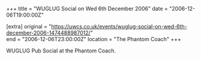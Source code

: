 +++
title = "WUGLUG Social on Wed 6th December 2006"
date = "2006-12-06T19:00:00Z"

[extra]
original = "https://uwcs.co.uk/events/wuglug-social-on-wed-6th-december-2006-1474488987012/"    
end = "2006-12-06T23:00:00Z"
location = "The Phantom Coach"
+++

WUGLUG Pub Social at the Phantom Coach.

